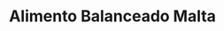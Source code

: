 ---
title: "Alimento Balanceado Malta"
url: /san-pablo-autopan/alimento-balanceado-malta/
shop: agraria
---